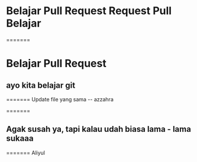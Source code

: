 
# Belajar Pull Request Request Pull Belajar
=======
# Belajar Pull Request



## ayo kita belajar git
=======
Update file yang sama -- azzahra

=======
## Agak susah ya, tapi kalau udah biasa lama - lama sukaaa
=======
Aliyul


